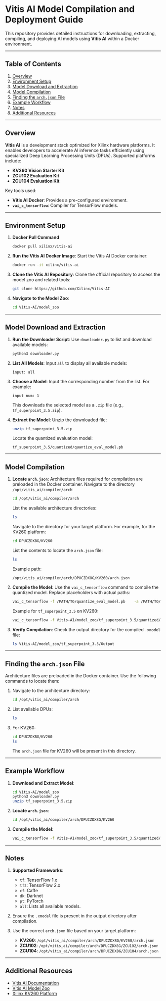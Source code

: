 
# Vitis AI Model Compilation and Deployment Guide

This repository provides detailed instructions for downloading, extracting, compiling, and deploying AI models using **Vitis AI** within a Docker environment.

---

## Table of Contents
1. [Overview](#overview)
2. [Environment Setup](#environment-setup)
3. [Model Download and Extraction](#model-download-and-extraction)
4. [Model Compilation](#model-compilation)
5. [Finding the `arch.json` File](#finding-the-archjson-file)
6. [Example Workflow](#example-workflow)
7. [Notes](#notes)
8. [Additional Resources](#additional-resources)

---

## Overview

**Vitis AI** is a development stack optimized for Xilinx hardware platforms. It enables developers to accelerate AI inference tasks efficiently using specialized Deep Learning Processing Units (DPUs). Supported platforms include:
- **KV260 Vision Starter Kit**
- **ZCU102 Evaluation Kit**
- **ZCU104 Evaluation Kit**

Key tools used:
- **Vitis AI Docker**: Provides a pre-configured environment.
- **`vai_c_tensorflow`**: Compiler for TensorFlow models.

---

## Environment Setup
1. **Docker Pull Command**
   ```bash
   docker pull xilinx/vitis-ai
   ```
3. **Run the Vitis AI Docker Image**:
   Start the Vitis AI Docker container:
   ```bash
   docker run -it xilinx/vitis-ai
   ```

4. **Clone the Vitis AI Repository**:
   Clone the official repository to access the model zoo and related tools:
   ```bash
   git clone https://github.com/Xilinx/Vitis-AI
   ```

5. **Navigate to the Model Zoo**:
   ```bash
   cd Vitis-AI/model_zoo
   ```

---

## Model Download and Extraction

1. **Run the Downloader Script**:
   Use `downloader.py` to list and download available models:
   ```bash
   python3 downloader.py
   ```

2. **List All Models**:
   Input `all` to display all available models:
   ```text
   input: all
   ```

3. **Choose a Model**:
   Input the corresponding number from the list. For example:
   ```text
   input num: 1
   ```

   This downloads the selected model as a `.zip` file (e.g., `tf_superpoint_3.5.zip`).

4. **Extract the Model**:
   Unzip the downloaded file:
   ```bash
   unzip tf_superpoint_3.5.zip
   ```

   Locate the quantized evaluation model:
   ```text
   tf_superpoint_3.5/quantized/quantize_eval_model.pb
   ```

---

## Model Compilation

1. **Locate `arch.json`**:
   Architecture files required for compilation are preloaded in the Docker container. Navigate to the directory `/opt/vitis_ai/compiler/arch`:

   ```bash
   cd /opt/vitis_ai/compiler/arch
   ```

   List the available architecture directories:

   ```bash
   ls
   ```

   Navigate to the directory for your target platform. For example, for the KV260 platform:

   ```bash
   cd DPUCZDX8G/KV260
   ```

   List the contents to locate the `arch.json` file:

   ```bash
   ls
   ```

   Example path:
   ```text
   /opt/vitis_ai/compiler/arch/DPUCZDX8G/KV260/arch.json
   ```

2. **Compile the Model**:
   Use the `vai_c_tensorflow` command to compile the quantized model. Replace placeholders with actual paths:
   ```bash
   vai_c_tensorflow -f /PATH/TO/quantize_eval_model.pb    -a /PATH/TO/arch.json    -o /OUTPUTPATH    -n netname
   ```

   Example for `tf_superpoint_3.5` on KV260:
   ```bash
   vai_c_tensorflow -f Vitis-AI/model_zoo/tf_superpoint_3.5/quantized/quantize_eval_model.pb    -a /opt/vitis_ai/compiler/arch/DPUCZDX8G/KV260/arch.json    -o Vitis-AI/model_zoo/tf_superpoint_3.5/Output    -n superpoint_net
   ```

3. **Verify Compilation**:
   Check the output directory for the compiled `.xmodel` file:
   ```bash
   ls Vitis-AI/model_zoo/tf_superpoint_3.5/Output
   ```

---

## Finding the `arch.json` File

Architecture files are preloaded in the Docker container. Use the following commands to locate them:

1. Navigate to the architecture directory:
   ```bash
   cd /opt/vitis_ai/compiler/arch
   ```

2. List available DPUs:
   ```bash
   ls
   ```

3. For KV260:
   ```bash
   cd DPUCZDX8G/KV260
   ls
   ```

   The `arch.json` file for KV260 will be present in this directory.

---

## Example Workflow

1. **Download and Extract Model**:
   ```bash
   cd Vitis-AI/model_zoo
   python3 downloader.py
   unzip tf_superpoint_3.5.zip
   ```

2. **Locate `arch.json`**:
   ```bash
   cd /opt/vitis_ai/compiler/arch/DPUCZDX8G/KV260
   ```

3. **Compile the Model**:
   ```bash
   vai_c_tensorflow -f Vitis-AI/model_zoo/tf_superpoint_3.5/quantized/quantize_eval_model.pb    -a /opt/vitis_ai/compiler/arch/DPUCZDX8G/KV260/arch.json    -o Vitis-AI/model_zoo/tf_superpoint_3.5/Output    -n superpoint_net
   ```

---

## Notes

1. **Supported Frameworks**:
   - `tf`: TensorFlow 1.x
   - `tf2`: TensorFlow 2.x
   - `cf`: Caffe
   - `dk`: Darknet
   - `pt`: PyTorch
   - `all`: Lists all available models.

2. Ensure the `.xmodel` file is present in the output directory after compilation.

3. Use the correct `arch.json` file based on your target platform:
   - **KV260**: `/opt/vitis_ai/compiler/arch/DPUCZDX8G/KV260/arch.json`
   - **ZCU102**: `/opt/vitis_ai/compiler/arch/DPUCZDX8G/ZCU102/arch.json`
   - **ZCU104**: `/opt/vitis_ai/compiler/arch/DPUCZDX8G/ZCU104/arch.json`

---

## Additional Resources

- [Vitis AI Documentation](https://github.com/Xilinx/Vitis-AI)
- [Vitis AI Model Zoo](https://github.com/Xilinx/Vitis-AI/tree/master/model_zoo)
- [Xilinx KV260 Platform](https://www.xilinx.com/products/som/kria/kv260-vision-starter-kit.html)
